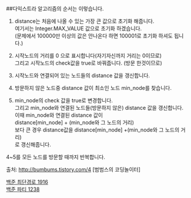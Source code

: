 ##다익스트라 알고리즘의 순서는 이렇습니다.  
1. distance는 처음에 나올 수 있는 가장 큰 값으로 초기화 해줍니다.    
여기서는 Integer.MAX_VALUE 값으로 초기화 하겠습니다.  
(문제에서 100000만 이상의 값은 안나온다 하면 100001로 초기화 하셔도 됩니다.)    

2. 시작노드의 거리를 0 으로 표시합니다(자기자신까지 거리는 0이므로)  
   그리고 시작노드의 check값을 true로 바꿔줍니다. (방문 한것이므로)    
 
3. 시작노드와 연결되어 있는 노드들의 distance 값을 갱신합니다.    

4. 방문하지 않은 노드중 distance 값이 최소인 노드 min_node를 찾습니다.    

5.  min_node의 check 값을 true로 변경합니다.   
    그리고 min_node와 연결된 노드들(방문하지 않은) distance 값을 갱신합니다.  
    이때 min_node와 연결된 distance 값이   
    distance[min_node] + (min_node와 그 노드의 거리)  
    보다 큰 경우 distance값을 distance[min_node] +(min_node와 그 노드의 거리)  
    로 갱신해줍니다.    

4~5를 모든 노드를 방문할 때까지 반복합니다.    

출처: http://bumbums.tistory.com/4 [범범스의 코딩놀이터]  

[백준 최단경로 1916](https://gist.github.com/theSUNYOUNG/a15cc16960483e0a4cd4561d9aab9b00)  
[백준 파티 1238](https://gist.github.com/theSUNYOUNG/748ac9877c343508acdc47366b710231)  
